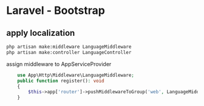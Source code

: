 # Laravel - Bootstrap

## apply localization
```bash
php artisan make:middleware LanguageMiddleware
php artisan make:controller LanguageController
```

assign middleware to AppServiceProvider
```php
    use App\Http\Middleware\LanguageMiddleware;
    public function register(): void
    {
        $this->app['router']->pushMiddlewareToGroup('web', LanguageMiddleware::class);
    }
```